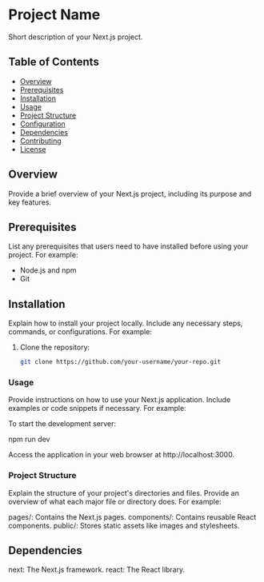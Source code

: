 # Project Name

Short description of your Next.js project.

## Table of Contents

- [Overview](#overview)
- [Prerequisites](#prerequisites)
- [Installation](#installation)
- [Usage](#usage)
- [Project Structure](#project-structure)
- [Configuration](#configuration)
- [Dependencies](#dependencies)
- [Contributing](#contributing)
- [License](#license)

## Overview

Provide a brief overview of your Next.js project, including its purpose and key features.

## Prerequisites

List any prerequisites that users need to have installed before using your project. For example:

- Node.js and npm
- Git

## Installation

Explain how to install your project locally. Include any necessary steps, commands, or configurations. For example:

1. Clone the repository:

   ```bash
   git clone https://github.com/your-username/your-repo.git
   ```

### Usage

Provide instructions on how to use your Next.js application. Include examples or code snippets if necessary. For example:

To start the development server:

npm run dev

Access the application in your web browser at http://localhost:3000.

### Project Structure

Explain the structure of your project's directories and files. Provide an overview of what each major file or directory does. For example:

pages/: Contains the Next.js pages.
components/: Contains reusable React components.
public/: Stores static assets like images and stylesheets.

## Dependencies

next: The Next.js framework.
react: The React library.

